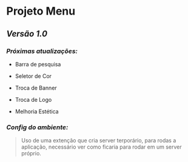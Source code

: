 # Projeto  Menu

## _Versão 1.0_

### _Próximas atualizações:_

* Barra de pesquisa

* Seletor de Cor

* Troca de Banner

* Troca de Logo

* Melhoria Estética

### _Config do ambiente:_

> Uso de uma extenção que cria server terporário, para rodas a aplicação,
necessário ver como ficaria para rodar em um server próprio.

